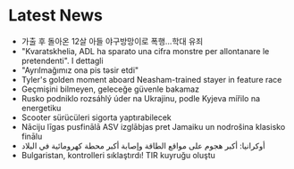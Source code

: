 # Latest News
-  가출 후 돌아온 12살 아들 야구방망이로 폭행…학대 유죄
-  "Kvaratskhelia, ADL ha sparato una cifra monstre per allontanare le pretendenti". I dettagli
-  "Ayrılmağımız ona pis təsir etdi"
-  Tyler's golden moment aboard Neasham-trained stayer in feature race
-  Geçmişini bilmeyen, geleceğe güvenle bakamaz
-  Rusko podniklo rozsáhlý úder na Ukrajinu, podle Kyjeva mířilo na energetiku
-  Scooter sürücüleri sigorta yaptırabilecek
-  Nāciju līgas pusfinālā ASV izglābjas pret Jamaiku un nodrošina klasisko finālu
-  أوكرانيا: أكبر هجوم على مواقع الطاقة وإصابة أكبر محطة كهرومائية في البلاد
-  Bulgaristan, kontrolleri sıklaştırdı! TIR kuyruğu oluştu
